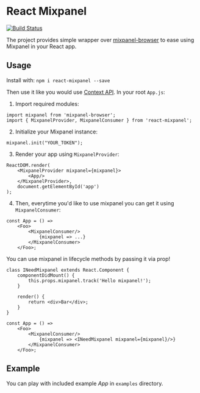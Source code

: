 # React Mixpanel

[![Build Status](https://travis-ci.org/neciu/react-mixpanel.svg?branch=master)](https://travis-ci.org/neciu/react-mixpanel)

The project provides simple wrapper over [mixpanel-browser](https://github.com/mixpanel/mixpanel-js) to ease using Mixpanel in your React app.


## Usage

Install with: `npm i react-mixpanel --save`

Then use it like you would use [Context API](https://reactjs.org/docs/context.html). In your root `App.js`:

1. Import required modules:
```
import mixpanel from 'mixpanel-browser';
import { MixpanelProvider, MixpanelConsumer } from 'react-mixpanel';
```
2. Initialize your Mixpanel instance:
```
mixpanel.init("YOUR_TOKEN");
```
3. Render your app using `MixpanelProvider`:
```
ReactDOM.render(
    <MixpanelProvider mixpanel={mixpanel}>
        <App/>
    </MixpanelProvider>,
    document.getElementById('app')
);
```
4. Then, everytime you'd like to use mixpanel you can get it using `MixpanelConsumer`:
```
const App = () => 
    <Foo>
        <MixpanelConsumer/>
            {mixpanel => ...}
        </MixpanelConsumer>
    </Foo>;
```
You can use mixpanel in lifecycle methods by passing it via prop!
```
class INeedMixpanel extends React.Component {
    componentDidMount() {
        this.props.mixpanel.track('Hello mixpanel!');
    }

    render() {
        return <div>Bar</div>;  
    }
}

const App = () => 
    <Foo>
        <MixpanelConsumer/>
            {mixpanel => <INeedMixpanel mixpanel={mixpanel}/>}
        </MixpanelConsumer>
    </Foo>;

```

## Example

You can play with included example *App* in `examples` directory.
